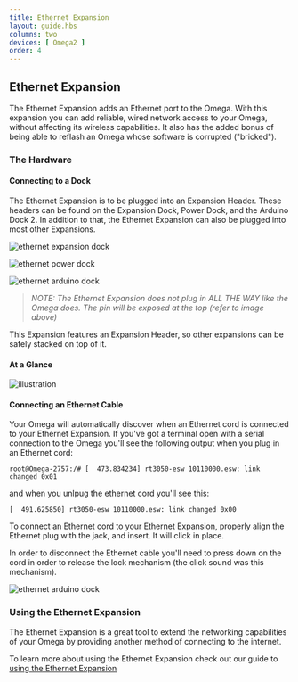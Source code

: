 ```yaml
---
title: Ethernet Expansion
layout: guide.hbs
columns: two
devices: [ Omega2 ]
order: 4
---
```


## Ethernet Expansion

<!-- // intro on the ethernet expansion - allows the omega to be wired as well as wireless -->

The Ethernet Expansion adds an Ethernet port to the Omega. With this expansion you can add reliable, wired network access to your Omega, without affecting its wireless capabilities. It also has the added bonus of being able to reflash an Omega whose software is corrupted ("bricked").



### The Hardware

#### Connecting to a Dock

<!-- // plugged into the expansion Header -->
<!-- // TODO: have photos of it plugged into the Exp dock, power dock, and arduino dock 2 -->

The Ethernet Expansion is to be plugged into an Expansion Header. These headers can be found on the Expansion Dock, Power Dock, and the Arduino Dock 2. In addition to that, the Ethernet Expansion can also be plugged into most other Expansions.

![ethernet expansion dock](https://raw.githubusercontent.com/OnionIoT/Onion-Docs/master/Omega2/Documentation/Hardware-Overview/img/ethernet-top-expansion-dock.JPG)

![ethernet power dock](https://raw.githubusercontent.com/OnionIoT/Onion-Docs/master/Omega2/Documentation/Hardware-Overview/img/ethernet-top-power-dock.JPG)

![ethernet arduino dock](https://raw.githubusercontent.com/OnionIoT/Onion-Docs/master/Omega2/Documentation/Hardware-Overview/img/ethernet-top-arduino-dock.JPG)


>*NOTE: The Ethernet Expansion does not plug in ALL THE WAY like the Omega does. The pin will be exposed at the top (refer to image above)*

<!-- // mention that other expansions can be safely stacked on top of it -->

This Expansion features an Expansion Header, so other expansions can be safely stacked on top of it.

#### At a Glance

![illustration](https://raw.githubusercontent.com/OnionIoT/Onion-Docs/master/Omega2/Documentation/Hardware-Overview/img/ethernet-expansion-illustration.png)

#### Connecting an Ethernet Cable

<!-- // instructions and photos of connecting and disconnecting an ethernet Cable -->

Your Omega will automatically discover when an Ethernet cord is connected to your Ethernet Expansion. If you've got a terminal open with a serial connection to the Omega you'll see the following output when you plug in an Ethernet cord:

```
root@Omega-2757:/# [  473.834234] rt3050-esw 10110000.esw: link changed 0x01
```

and when you unlpug the ethernet cord you'll see this:

```
[  491.625850] rt3050-esw 10110000.esw: link changed 0x00
```

To connect an Ethernet cord to your Ethernet Expansion, properly align the Ethernet plug with the jack, and insert. It will click in place.

In order to disconnect the Ethernet cable you'll need to press down on the cord in order to release the lock mechanism (the click sound was this mechanism).


![ethernet arduino dock](https://raw.githubusercontent.com/OnionIoT/Onion-Docs/master/Omega2/Documentation/Hardware-Overview/img/ethernet-cord-plugged-in.JPG)


### Using the Ethernet Expansion

<!-- TODO: This article already exists under Documentation/connectivity/ethernet-expansion.md, where is the preferred location for these articles? -->

<!-- // providing wired, ethernet connectivity to the omega extends its networking capabilities -->

The Ethernet Expansion is a great tool to extend the networking capabilities of your Omega by providing another method of connecting to the internet.

To learn more about using the Ethernet Expansion check out our guide to [using the Ethernet Expansion](#using-ethernet-expansion)

<!-- // introdocue and link to articles on -->
<!-- //  - connecting to a wired networking -->
<!-- //  - using the omega as a router -->
<!-- //  - using the omega as an ethernet bridge -->
